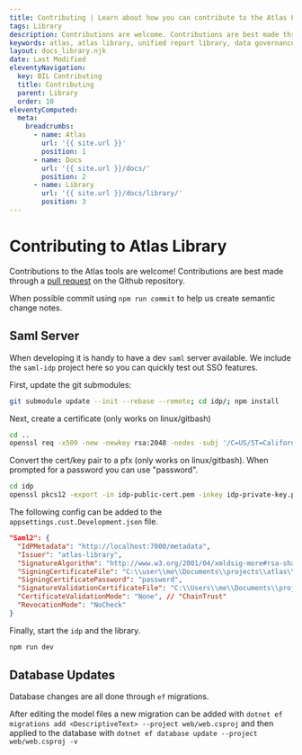 ```yaml
---
title: Contributing | Learn about how you can contribute to the Atlas Library project.
tags: Library
description: Contributions are welcome. Contributions are best made through a pull request. When possible commit using npm run commit to help us create semantic change notes.
keywords: atlas, atlas library, unified report library, data governance, database, congributing, useful tools
layout: docs_library.njk
date: Last Modified
eleventyNavigation:
  key: BIL Contributing
  title: Contributing
  parent: Library
  order: 10
eleventyComputed:
  meta:
    breadcrumbs:
      - name: Atlas
        url: '{{ site.url }}'
        position: 1
      - name: Docs
        url: '{{ site.url }}/docs/'
        position: 2
      - name: Library
        url: '{{ site.url }}/docs/library/'
        position: 3
---
```


# Contributing to Atlas Library

Contributions to the Atlas tools are welcome! Contributions are best made through a [pull request](https://github.com/atlas-bi/Library/pulls) on the Github repository.

When possible commit using `npm run commit` to help us create semantic change notes.

## Saml Server

When developing it is handy to have a dev `saml` server available. We include the `saml-idp` project here so you can quickly test out SSO features.

First, update the git submodules:

```bash
git submodule update --init --rebase --remote; cd idp/; npm install
```

Next, create a certificate (only works on linux/gitbash)

```bash
cd ..
openssl req -x509 -new -newkey rsa:2048 -nodes -subj '/C=US/ST=California/L=San Francisco/O=JankyCo/CN=Test Identity Provider' -keyout idp/idp-private-key.pem -out idp/idp-public-cert.pem -days 7300
```

Convert the cert/key pair to a pfx (only works on linux/gitbash). When prompted for a password you can use "password".

```bash
cd idp
openssl pkcs12 -export -in idp-public-cert.pem -inkey idp-private-key.pem -out idp.pfx
```

The following config can be added to the `appsettings.cust.Development.json` file.

```json
"Saml2": {
  "IdPMetadata": "http://localhost:7000/metadata",
  "Issuer": "atlas-library",
  "SignatureAlgorithm": "http://www.w3.org/2001/04/xmldsig-more#rsa-sha256",
  "SigningCertificateFile": "C:\\user\\me\\Documents\\projects\\atlas\\idp\\idp.pfx",
  "SigningCertificatePassword": "password",
  "SignatureValidationCertificateFile": "C:\\Users\\me\\Documents\\projects\\atlas\\idp\\idp.pfx",
  "CertificateValidationMode": "None", // "ChainTrust"
  "RevocationMode": "NoCheck"
}
```

Finally, start the `idp` and the library.

```bash
npm run dev
```

## Database Updates

Database changes are all done through `ef` migrations.

After editing the model files a new migration can be added with `dotnet ef migrations add <DescriptiveText> --project web/web.csproj` and then applied to the database with `dotnet ef database update --project web/web.csproj -v`
